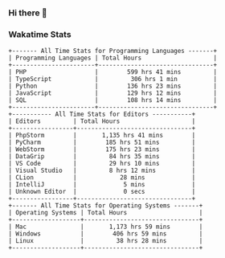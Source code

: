 ### Hi there 👋

<!--
**claserre9/claserre9** is a ✨ _special_ ✨ repository because its `README.md` (this file) appears on your GitHub profile.

Here are some ideas to get you started:

- 🔭 I’m currently working on ...
- 🌱 I’m currently learning ...
- 👯 I’m looking to collaborate on ...
- 🤔 I’m looking for help with ...
- 💬 Ask me about ...
- 📫 How to reach me: ...
- 😄 Pronouns: ...
- ⚡ Fun fact: ...
-->

[//]: # (wakatime-stats)


### Wakatime Stats
```
+------- All Time Stats for Programming Languages -------+
| Programming Languages | Total Hours                    |
+-----------------------+--------------------------------+
| PHP                   |        599 hrs 41 mins         |
| TypeScript            |         306 hrs 1 min          |
| Python                |        136 hrs 23 mins         |
| JavaScript            |        129 hrs 12 mins         |
| SQL                   |        108 hrs 14 mins         |
+-----------------------+--------------------------------+
+----------- All Time Stats for Editors -----------+
| Editors         | Total Hours                    |
+-----------------+--------------------------------+
| PhpStorm        |       1,135 hrs 41 mins        |
| PyCharm         |        185 hrs 51 mins         |
| WebStorm        |        175 hrs 23 mins         |
| DataGrip        |         84 hrs 35 mins         |
| VS Code         |         29 hrs 10 mins         |
| Visual Studio   |         8 hrs 12 mins          |
| CLion           |            28 mins             |
| IntelliJ        |             5 mins             |
| Unknown Editor  |             0 secs             |
+-----------------+--------------------------------+
+------- All Time Stats for Operating Systems -------+
| Operating Systems | Total Hours                    |
+-------------------+--------------------------------+
| Mac               |       1,173 hrs 59 mins        |
| Windows           |        406 hrs 59 mins         |
| Linux             |         38 hrs 28 mins         |
+-------------------+--------------------------------+
```

[//]: # (end-wakatime-stats)


















































